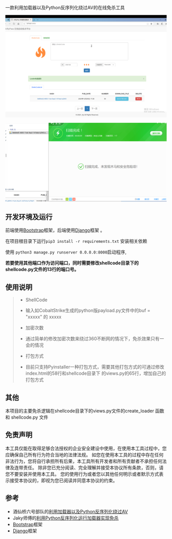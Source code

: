 一款利用加载器以及Python反序列化绕过AV的在线免杀工具



![image-20201225173214436](images/image-20201225173214436.png)



![image-20201225173011498](images/image-20201225173011498.png)

## 开发环境及运行

前端使用[Bootstrap](https://www.runoob.com/bootstrap/bootstrap-tutorial.html)框架，后端使用[Django](https://www.runoob.com/django/django-template.html)框架 。

在项目根目录下运行`pip3 install -r requirements.txt` 安装相关依赖

使用 `python3 manage.py runserver 0.0.0.0:8000`启动程序, 

**若要使用其他端口作为访问端口，同时需要修改shellcode目录下的shellcode.py文件的13行的端口号。**

## 使用说明



> - ShellCode
> -    输入如CobaltStrike生成的python版payload.py文件中的buf = "xxxxx" 的 xxxxx
>
> - 加密次数
> -    通过简单的修改加密次数来绕过360不断网的情况下，免杀效果只有一会的情况
>
> - 打包方式
> -    目前只支持Pyinstaller一种打包方式，需要其他打包方式的可通过修改index.html的58行和shellcode目录下 的views.py的65行，增加自己的打包方式

## 其他

本项目的主要免杀逻辑在shellcode目录下的views.py文件的create_loader 函数 和 shellcode.py 文件

## 免责声明

本工具仅能在取得足够合法授权的企业安全建设中使用，在使用本工具过程中，您应确保自己所有行为符合当地的法律法规。 
如您在使用本工具的过程中存在任何非法行为，您将自行承担所有后果，本工具所有开发者和所有贡献者不承担任何法律及连带责任。
除非您已充分阅读、完全理解并接受本协议所有条款，否则，请您不要安装并使用本工具。
您的使用行为或者您以其他任何明示或者默示方式表示接受本协议的，即视为您已阅读并同意本协议的约束。

## 参考

- 酒仙桥六号部队的[利用加载器以及Python反序列化绕过AV](https://mp.weixin.qq.com/s?__biz=MzAwMzYxNzc1OA==&mid=2247488583&idx=1&sn=836087cd9cb77a9b7880a510e48efba4&chksm=9b3932f6ac4ebbe00b2abc6acfa78aea788a39ae90d75cf2e55f0c77b3722058865dcab298e5&scene=0&xtrack=1#rd)
- Jaky师傅的[利用Python反序列化运行加载器实现免杀](https://my.oschina.net/u/4581868/blog/4380404)
- [Bootstrap](https://www.runoob.com/bootstrap/bootstrap-tutorial.html)框架
- [Django](https://www.runoob.com/django/django-template.html)框架 

